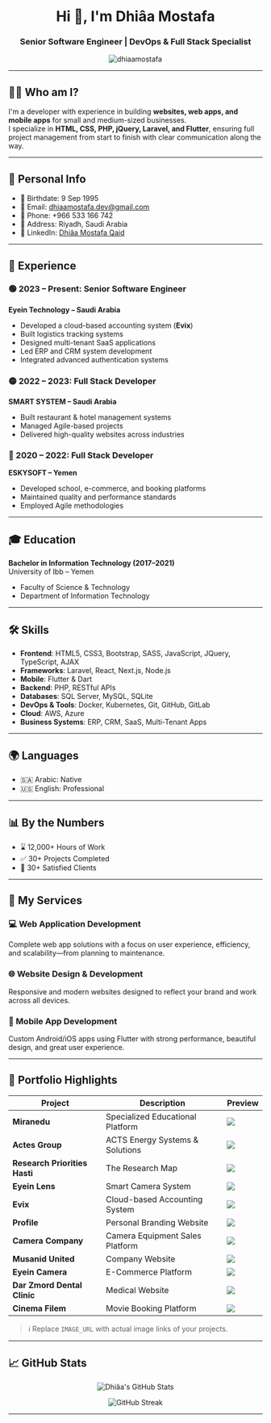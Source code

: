 <h1 align="center">Hi 👋, I'm Dhiâa Mostafa</h1>
<h3 align="center">Senior Software Engineer | DevOps & Full Stack Specialist</h3>

<p align="center">
  <img src="https://komarev.com/ghpvc/?username=dhiaamostafa&label=Profile%20views&color=0e75b6&style=flat" alt="dhiaamostafa" />
</p>

---

## 👨‍💻 Who am I?

I'm a developer with experience in building **websites, web apps, and mobile apps** for small and medium-sized businesses.  
I specialize in **HTML, CSS, PHP, jQuery, Laravel, and Flutter**, ensuring full project management from start to finish with clear communication along the way.

---

## 🧾 Personal Info

- 📅 Birthdate: 9 Sep 1995  
- 📧 Email: dhiaamostafa.dev@gmail.com  
- 📱 Phone: +966 533 166 742  
- 📍 Address: Riyadh, Saudi Arabia  
- 🔗 LinkedIn: [Dhiâa Mostafa Qaid](https://www.linkedin.com/in/dhiaa-mostafa-qaid)

---

## 💼 Experience

### 🟢 2023 – Present: Senior Software Engineer  
**Eyein Technology – Saudi Arabia**
- Developed a cloud-based accounting system (**Evix**)
- Built logistics tracking systems
- Designed multi-tenant SaaS applications
- Led ERP and CRM system development
- Integrated advanced authentication systems

### 🟡 2022 – 2023: Full Stack Developer  
**SMART SYSTEM – Saudi Arabia**
- Built restaurant & hotel management systems
- Managed Agile-based projects
- Delivered high-quality websites across industries

### 🔵 2020 – 2022: Full Stack Developer  
**ESKYSOFT – Yemen**
- Developed school, e-commerce, and booking platforms
- Maintained quality and performance standards
- Employed Agile methodologies

---

## 🎓 Education

**Bachelor in Information Technology (2017–2021)**  
University of Ibb – Yemen  
- Faculty of Science & Technology  
- Department of Information Technology

---

## 🛠️ Skills

- **Frontend**: HTML5, CSS3, Bootstrap, SASS, JavaScript, JQuery, TypeScript, AJAX  
- **Frameworks**: Laravel, React, Next.js, Node.js  
- **Mobile**: Flutter & Dart  
- **Backend**: PHP, RESTful APIs  
- **Databases**: SQL Server, MySQL, SQLite  
- **DevOps & Tools**: Docker, Kubernetes, Git, GitHub, GitLab  
- **Cloud**: AWS, Azure  
- **Business Systems**: ERP, CRM, SaaS, Multi-Tenant Apps  

---

## 🌍 Languages

- 🇸🇦 Arabic: Native  
- 🇺🇸 English: Professional

---

## 📊 By the Numbers

- ⌛ 12,000+ Hours of Work  
- ✅ 30+ Projects Completed  
- 💼 30+ Satisfied Clients  

---

## 🚀 My Services

### 💻 Web Application Development
Complete web app solutions with a focus on user experience, efficiency, and scalability—from planning to maintenance.

### 🌐 Website Design & Development
Responsive and modern websites designed to reflect your brand and work across all devices.

### 📱 Mobile App Development
Custom Android/iOS apps using Flutter with strong performance, beautiful design, and great user experience.

---

## 🧩 Portfolio Highlights


| Project | Description | Preview |
|--------|-------------|---------|
| **Miranedu** | Specialized Educational Platform | ![](imgs/1.jpeg) |
| **Actes Group** | ACTS Energy Systems & Solutions | ![](imgs/2.jpeg) |
| **Research Priorities Hasti** | The Research Map | ![](imgs/3.jpeg) |
| **Eyein Lens** | Smart Camera System | ![](imgs/4.jpeg) |
| **Evix** | Cloud-based Accounting System | ![](imgs/5.jpeg) |
| **Profile** | Personal Branding Website | ![](imgs/6.jpeg) |
| **Camera Company** | Camera Equipment Sales Platform | ![](imgs/7.jpeg) |
| **Musanid United** | Company Website | ![](imgs/8.jpeg) |
| **Eyein Camera** | E-Commerce Platform | ![](imgs/9.jpeg) |
| **Dar Zmord Dental Clinic** | Medical Website | ![](imgs/10.jpeg) |
| **Cinema Filem** | Movie Booking Platform | ![](imgs/11.jpeg) |

> ℹ️ Replace `IMAGE_URL` with actual image links of your projects.

---

## 📈 GitHub Stats

<p align="center">
  <img src="https://github-readme-stats.vercel.app/api?username=dhiaamostafa&show_icons=true&theme=tokyonight" alt="Dhiâa's GitHub Stats" />
</p>

<p align="center">
  <img src="https://github-readme-streak-stats.herokuapp.com/?user=dhiaamostafa&theme=tokyonight" alt="GitHub Streak" />
</p>

---
